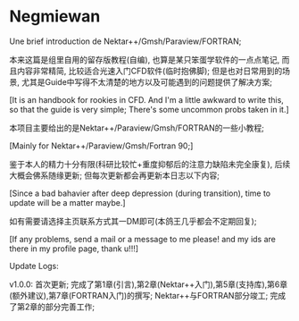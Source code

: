 # Negmiewan
Une brief introduction de Nektar++/Gmsh/Paraview/FORTRAN; 

本来这篇是组里自用的留存版教程(自编), 也算是某只笨蛋学软件的一点点笔记, 而且内容非常精简, 比较适合光速入门CFD软件(临时抱佛脚); 但是也对日常用到的场景, 尤其是Guide中写得不太清楚的地方以及可能遇到的问题提供了解决方案;

[It is an handbook for rookies in CFD. And I'm a little awkward to write this, so that the guide is very simple; There's some uncommon probs taken in it.]

本项目主要给出的是Nektar++/Paraview/Gmsh/FORTRAN的一些小教程;

[Mainly for Nektar++/Paraview/Gmsh/Fortran 90;]

鉴于本人的精力十分有限(科研比较忙+重度抑郁后的注意力缺陷未完全康复), 后续大概会佛系随缘更新; 但每次更新都会再更新本日志以下内容;

[Since a bad bahavier after deep depression (during transition), time to update will be a matter maybe.]

如有需要请选择主页联系方式其一DM即可(本鸽王几乎都会不定期回复);

[If any problems, send a mail or a message to me please! and my ids are there in my profile page, thank u!!!]


Update Logs:

v1.0.0: 首次更新; 完成了第1章(引言),第2章(Nektar++入门),第5章(支持库),第6章(额外建议),第7章(FORTRAN入门)的撰写; Nektar++与FORTRAN部分竣工; 完成了第2章的部分完善工作;
